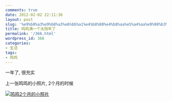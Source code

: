 ```yaml
---
comments: true
date: 2012-02-02 22:11:36
layout: post
slug: '%e9%b8%a3%e9%b8%a3%e6%bb%a1%e4%b8%80%e4%b8%aa%e5%a4%aa%e9%98%b3%e5%b9%b4%e4%ba%86'
title: 鸣鸣满一个太阳年了
permalink: '/366.html'
wordpress_id: 366
categories:
- 生活
tags:
- 鸣鸣
---
```


一年了, 很充实

上一张鸣鸣的小照片, 2个月的时候

[![鸣鸣2个月的小照片](http://wendal.net/wp-content/uploads/2012/02/20110329564-225x300.jpg)](http://wendal.net/wp-content/uploads/2012/02/20110329564.jpg)

